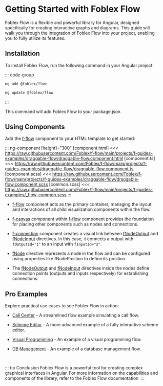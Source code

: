 ﻿# Getting Started with Foblex Flow

Foblex Flow is a flexible and powerful library for Angular, designed specifically for creating interactive graphs and diagrams. 
This guide will walk you through the integration of Foblex Flow into your project, enabling you to fully utilize its features.

## Installation

To install Foblex Flow, run the following command in your Angular project:

::: code-group

```bash [install]
ng add @foblex/flow
```

```bash [update]
ng update @foblex/flow
```

:::

This command will add Foblex Flow to your package.json.

## Using Components

Add the [f-flow](f-flow-component) component to your HTML template to get started:

::: ng-component <draggable-flow></draggable-flow> [height]="300"
[component.html] <<< https://raw.githubusercontent.com/Foblex/f-flow/main/projects/f-guides-examples/draggable-flow/draggable-flow.component.html
[component.ts] <<< https://raw.githubusercontent.com/Foblex/f-flow/main/projects/f-guides-examples/draggable-flow/draggable-flow.component.ts
[component.scss] <<< https://raw.githubusercontent.com/Foblex/f-flow/main/projects/f-guides-examples/draggable-flow/draggable-flow.component.scss
[common.scss] <<< https://raw.githubusercontent.com/Foblex/f-flow/main/projects/f-guides-examples/_flow-common.scss
:::

- [f-flow](f-flow-component) component acts as the primary container, managing the layout and interactions of all child visualization components within the flow.

- [f-canvas](f-canvas-component) component within [f-flow](f-flow-component) component provides the foundation for placing other components such as nodes and connections.

- [f-connection](f-connection-component) component creates a visual link between [fNodeOutput](f-node-output-directive) and [fNodeInput](f-node-input-directive) directives. In this case, it connects a output with `fOutputId="1"` to an input with `fInputId="2"`.

- [fNode](f-node-directive) directive represents a node in the flow and can be configured using properties like fNodePosition to define its position.

- The [fNodeOutput](f-node-output-directive) and [fNodeInput](f-node-input-directive) directives inside the nodes define connection points (outputs and inputs respectively) for establishing connections.

## Pro Examples

Explore practical use cases to see Foblex Flow in action:

- [Call Center](https://github.com/Foblex/f-flow-example) - A streamlined flow example simulating a call flow.

- [Scheme Editor](https://github.com/Foblex/f-scheme-editor) - A more advanced example of a fully interactive scheme editor.

- [Visual Programming](./examples/f-visual-programming-flow/) - An example of a visual programming flow.

- [DB Management](./examples/f-db-management-flow/) - An example of a database management flow.

<br>

::: tip Conclusion
Foblex Flow is a powerful tool for creating complex graphical interfaces in Angular. For more information on the capabilities and components of the library, refer to the Foblex Flow documentation.
:::
